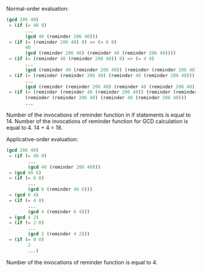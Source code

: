 Normal-order evaluation:
```lisp
(gcd 206 40)
 = (if (= 40 0)
       ...
       (gcd 40 (reminder 206 40)))
 = (if (= (reminder 206 40) 0) => (= 6 0)
       40
       (gcd (reminder 206 40) (reminder 40 (reminder 206 40))))
 = (if (= (reminder 40 (reminder 206 40)) 0) => (= 4 0)
       ...
       (gcd (reminder 40 (reminder 206 40)) (reminder (reminder 206 40) (reminder 40 (reminder 206 40)))))
 = (if (= (reminder (reminder 206 40) (reminder 40 (reminder 206 40))) 0) => (= 2 0)
       ...
       (gcd (reminder (reminder 206 40) (reminder 40 (reminder 206 40))) (reminder (reminder 40 (reminder 206 40)) (reminder (reminder 206 40) (reminder 40 (reminder 206 40)))))
 = (if (= (reminder (reminder 40 (reminder 206 40)) (reminder (reminder 206 40) (reminder 40 (reminder 206 40))) 0) => (= 0 0)
       (reminder (reminder 206 40) (reminder 40 (reminder 206 40)))
       ...
```
Number of the invocations of reminder function in if statements is equal to 14.
Number of the invocations of reminder function for GCD calculation is equal to 4.
14 + 4 = 18.

Applicative-order evaluation:
```lisp
(gcd 206 40)
 = (if (= 40 0)
        ...
        (gcd 40 (reminder 206 40)))
 = (gcd 40 6)
 = (if (= 6 0)
        ...
        (gcd 6 (reminder 40 6)))
 = (gcd 6 4)
 = (if (= 4 0)
        ...
        (gcd 4 (reminder 6 4)))
 = (gcd 4 2)
 = (if (= 2 0)
        ...
        (gcd 2 (reminder 4 2)))
 = (if (= 0 0)
        2
        ...)
```
Number of the invocations of reminder function is equal to 4.
